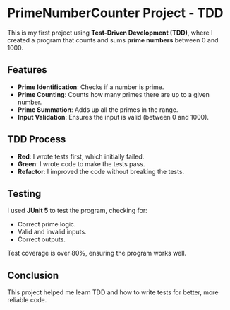 # PrimeNumberCounter Project - TDD

This is my first project using **Test-Driven Development (TDD)**, where I created a program that counts and sums **prime numbers** between 0 and 1000.

## Features
- **Prime Identification**: Checks if a number is prime.
- **Prime Counting**: Counts how many primes there are up to a given number.
- **Prime Summation**: Adds up all the primes in the range.
- **Input Validation**: Ensures the input is valid (between 0 and 1000).

## TDD Process
- **Red**: I wrote tests first, which initially failed.
- **Green**: I wrote code to make the tests pass.
- **Refactor**: I improved the code without breaking the tests.

## Testing
I used **JUnit 5** to test the program, checking for:
- Correct prime logic.
- Valid and invalid inputs.
- Correct outputs.

Test coverage is over 80%, ensuring the program works well.

## Conclusion
This project helped me learn TDD and how to write tests for better, more reliable code.



